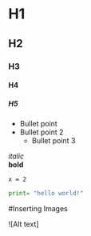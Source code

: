 # H1 
## H2 
### H3 
#### H4
##### H5 

- Bullet point 
- Bullet point 2
  - Bullet point 3

*italic*<br>
**bold**

`x = 2`


```python
print= "hello world!"

```


#Inserting Images

![Alt text] 